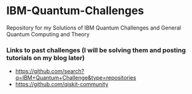 # IBM-Quantum-Challenges
Repository for my Solutions of IBM Quantum Challenges and General Quantum Computing and Theory


### Links to past challenges (I will be solving them and posting tutorials on my blog later)
- https://github.com/search?q=IBM+Quantum+Challenge&type=repositories
- https://github.com/qiskit-community
